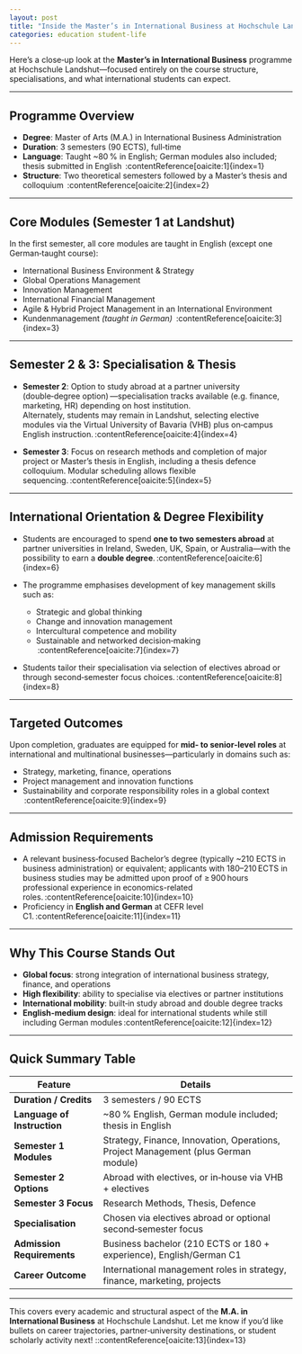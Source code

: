 ```yaml
---
layout: post
title: "Inside the Master’s in International Business at Hochschule Landshut"
categories: education student‑life
---
```


Here’s a close‑up look at the **Master’s in International Business** programme at Hochschule Landshut—focused entirely on the course structure, specialisations, and what international students can expect.

---

##  Programme Overview

- **Degree**: Master of Arts (M.A.) in International Business Administration  
- **Duration**: 3 semesters (90 ECTS), full‑time  
- **Language**: Taught ~80 % in English; German modules also included; thesis submitted in English  :contentReference[oaicite:1]{index=1}  
- **Structure**: Two theoretical semesters followed by a Master’s thesis and colloquium  :contentReference[oaicite:2]{index=2}

---

##  Core Modules (Semester 1 at Landshut)

In the first semester, all core modules are taught in English (except one German‑taught course):

- International Business Environment & Strategy  
- Global Operations Management  
- Innovation Management  
- International Financial Management  
- Agile & Hybrid Project Management in an International Environment  
- Kundenmanagement *(taught in German)*  :contentReference[oaicite:3]{index=3}

---

##  Semester 2 & 3: Specialisation & Thesis

- **Semester 2**: Option to study abroad at a partner university (double‑degree option) —specialisation tracks available (e.g. finance, marketing, HR) depending on host institution.  
  Alternately, students may remain in Landshut, selecting elective modules via the Virtual University of Bavaria (VHB) plus on‑campus English instruction. :contentReference[oaicite:4]{index=4}  

- **Semester 3**: Focus on research methods and completion of major project or Master’s thesis in English, including a thesis defence colloquium. Modular scheduling allows flexible sequencing. :contentReference[oaicite:5]{index=5}

---

##  International Orientation & Degree Flexibility

- Students are encouraged to spend **one to two semesters abroad** at partner universities in Ireland, Sweden, UK, Spain, or Australia—with the possibility to earn a **double degree**. :contentReference[oaicite:6]{index=6}  

- The programme emphasises development of key management skills such as:
  - Strategic and global thinking  
  - Change and innovation management  
  - Intercultural competence and mobility  
  - Sustainable and networked decision‑making  :contentReference[oaicite:7]{index=7}  

- Students tailor their specialisation via selection of electives abroad or through second‑semester focus choices. :contentReference[oaicite:8]{index=8}

---

##  Targeted Outcomes

Upon completion, graduates are equipped for **mid‑ to senior‑level roles** at international and multinational businesses—particularly in domains such as:

- Strategy, marketing, finance, operations  
- Project management and innovation functions  
- Sustainability and corporate responsibility roles in a global context  :contentReference[oaicite:9]{index=9}  

---

##  Admission Requirements

- A relevant business‑focused Bachelor’s degree (typically ~210 ECTS in business administration) or equivalent; applicants with 180–210 ECTS in business studies may be admitted upon proof of ≥ 900 hours professional experience in economics-related roles. :contentReference[oaicite:10]{index=10}  
- Proficiency in **English and German** at CEFR level C1. :contentReference[oaicite:11]{index=11}

---

##  Why This Course Stands Out

- **Global focus**: strong integration of international business strategy, finance, and operations  
- **High flexibility**: ability to specialise via electives or partner institutions  
- **International mobility**: built‑in study abroad and double degree tracks  
- **English-medium design**: ideal for international students while still including German modules :contentReference[oaicite:12]{index=12}

---

##  Quick Summary Table

| Feature                      | Details                                                                 |
|-----------------------------|-------------------------------------------------------------------------|
| **Duration / Credits**       | 3 semesters / 90 ECTS                                                  |
| **Language of Instruction**  | ~80 % English, German module included; thesis in English               |
| **Semester 1 Modules**       | Strategy, Finance, Innovation, Operations, Project Management (plus German module) |
| **Semester 2 Options**       | Abroad with electives, or in‑house via VHB + electives                 |
| **Semester 3 Focus**         | Research Methods, Thesis, Defence                                     |
| **Specialisation**           | Chosen via electives abroad or optional second‑semester focus         |
| **Admission Requirements**   | Business bachelor (210 ECTS or 180 + experience), English/German C1    |
| **Career Outcome**           | International management roles in strategy, finance, marketing, projects |

---

This covers every academic and structural aspect of the **M.A. in International Business** at Hochschule Landshut. Let me know if you’d like bullets on career trajectories, partner‑university destinations, or student scholarly activity next!
::contentReference[oaicite:13]{index=13}
